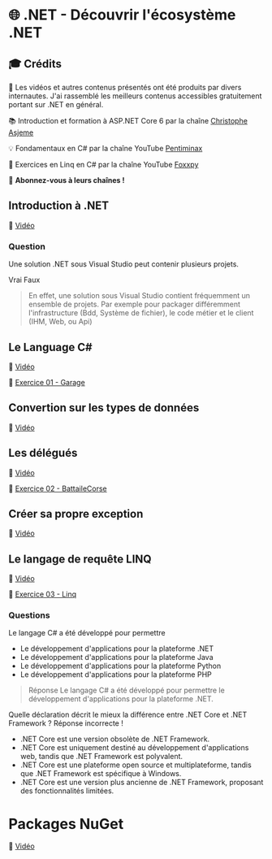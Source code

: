 # 🌐 .NET - Découvrir l'écosystème .NET

## 🎓 Crédits

🎥 Les vidéos et autres contenus présentés ont été produits par divers internautes. J'ai rassemblé les meilleurs contenus accessibles gratuitement portant sur .NET en général.

📚 Introduction et formation à ASP.NET Core 6 par la chaîne [Christophe Asjeme](https://www.youtube.com/@chrisasjeme)

💡 Fondamentaux en C# par la chaîne YouTube [Pentiminax](https://www.youtube.com/channel/UCO6P25qG9O4f6Bk9UKMLAjw)

📝 Exercices en Linq en C# par la chaîne YouTube [Foxxpy](https://www.youtube.com/@foxxpy)

📢 **Abonnez-vous à leurs chaînes !**

## Introduction à .NET
🎥 [Vidéo](https://www.youtube.com/watch?v=Ob6X79iVNvM)


### Question 
Une solution .NET sous Visual Studio peut contenir plusieurs projets.

Vrai
Faux


> En effet, une solution sous Visual Studio contient fréquemment un ensemble de projets. Par exemple pour packager différemment  l'infrastructure (Bdd, Système de fichier), le code métier et le client (IHM, Web, ou Api)


## Le Language C#

🎥 [Vidéo](https://www.youtube.com/watch?v=9bDiREVDL8k)

📝 [Exercice 01 - Garage](https://htmlpreview.github.io/?https://github.com/AzRunRCE/Formation-.NET-Core/blob/main/Ex01_Garage/Ex01_Garage.html)



## Convertion sur les types de données

🎥 [Vidéo](https://www.youtube.com/watch?v=ms0w2U0SIXU)


## Les délégués
🎥 [Vidéo](https://www.youtube.com/watch?v=sk7uP1iavPE)

📝 [Exercice 02 - BattaileCorse](https://htmlpreview.github.io/?https://github.com/AzRunRCE/Formation-.NET-Core/blob/main/Ex02_BatailleCorse/Ex02_BattaileCorse.html)


## Créer sa propre exception
🎥 [Vidéo](https://www.youtube.com/watch?v=GRoOAxruO4M)


## Le langage de requête LINQ
🎥 [Vidéo](https://www.youtube.com/watch?v=OGaMpp2R0S8)

📝 [Exercice 03 - Linq](https://htmlpreview.github.io/?https://github.com/AzRunRCE/Formation-.NET-Core/blob/main/Ex03_Linq/Ex_LINQ.html)

### Questions
Le langage C# a été développé pour permettre
- Le développement d'applications pour la plateforme .NET
- Le développement d'applications pour la plateforme Java
- Le développement d'applications pour la plateforme Python
- Le développement d'applications pour la plateforme PHP


> Réponse
Le langage C# a été développé pour permettre le développement d'applications pour la plateforme .NET.



Quelle déclaration décrit le mieux la différence entre .NET Core et .NET Framework ?
Réponse incorrecte !
- .NET Core est une version obsolète de .NET Framework.
- .NET Core est uniquement destiné au développement d'applications web, tandis que .NET Framework est polyvalent.
- .NET Core est une plateforme open source et multiplateforme, tandis que .NET Framework est spécifique à Windows.
- .NET Core est une version plus ancienne de .NET Framework, proposant des fonctionnalités limitées.

# Packages NuGet
🎥 [Vidéo](https://www.youtube.com/watch?v=8bCglGOVKqs&list=PL0YTS3lJHMdqdWa2eoijuLuENdy3SAbPQ)
